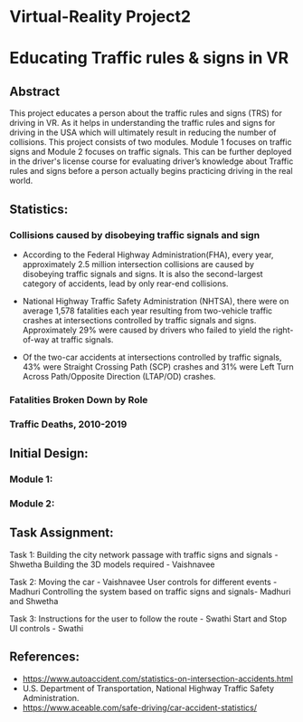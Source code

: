 # Virtual-Reality Project2

# Educating Traffic rules & signs in VR

## Abstract

This project educates a person about the traffic rules and signs (TRS) for driving in VR. As it helps in understanding the traffic rules and signs for driving in the USA which will ultimately result in reducing the number of collisions. This project consists of two modules. Module 1 focuses on traffic signs and Module 2 focuses on traffic signals. This can be further deployed in the driver's license course for evaluating driver’s knowledge about Traffic rules and signs before a person actually begins practicing driving in the real world.


## Statistics:

### Collisions caused by disobeying traffic signals and sign

* According to the Federal Highway Administration(FHA), every year, approximately 2.5 million intersection collisions are caused by disobeying traffic signals and signs. It is also the second-largest category of accidents, lead by only rear-end collisions.

* National Highway Traffic Safety Administration (NHTSA), there were on average 1,578 fatalities each year resulting from two-vehicle traffic crashes at intersections controlled by traffic signals and signs. Approximately 29% were caused by drivers who failed to yield the right-of-way at traffic signals.

* Of the two-car accidents at intersections controlled by traffic signals, 43% were Straight Crossing Path (SCP) crashes and 31% were Left Turn Across Path/Opposite Direction (LTAP/OD) crashes. 

### Fatalities Broken Down by Role




### Traffic Deaths, 2010-2019 



## Initial Design:

### Module 1: 


### Module 2: 


## Task Assignment:

Task 1:
Building the city network passage with traffic signs and signals - Shwetha
Building the 3D models required - Vaishnavee

Task 2:
Moving the car - Vaishnavee
User controls for different events -Madhuri
Controlling the system based on traffic signs and signals- Madhuri and Shwetha

Task 3:
  Instructions for the user to follow the route - Swathi
  Start and Stop UI controls - Swathi

## References:


 * https://www.autoaccident.com/statistics-on-intersection-accidents.html
 * U.S. Department of Transportation, National Highway Traffic Safety Administration.
 * https://www.aceable.com/safe-driving/car-accident-statistics/


